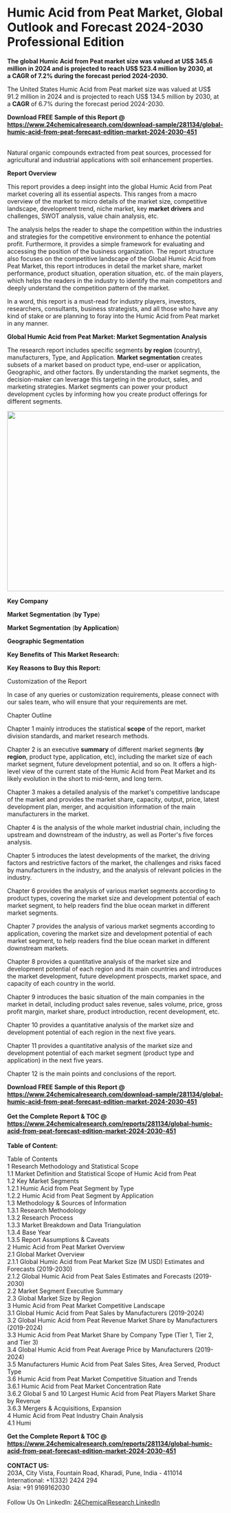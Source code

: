 <h1>Humic Acid from Peat Market, Global Outlook and Forecast 2024-2030 Professional Edition</h1><p><strong>The global Humic Acid from Peat market size was valued at US$ 345.6 million in 2024 and is projected to reach US$ 523.4 million by 2030, at a CAGR of 7.2% during the forecast period 2024-2030.</strong></p><p>
</p><p>The United States Humic Acid from Peat market size was valued at US$ 91.2 million in 2024 and is projected to reach US$ 134.5 million by 2030, at a <strong>CAGR</strong> of 6.7% during the forecast period 2024-2030.</p><div><b>Download FREE Sample of this Report @ 
            <a href="https://www.24chemicalresearch.com/download-sample/281134/global-humic-acid-from-peat-forecast-edition-market-2024-2030-451">
            https://www.24chemicalresearch.com/download-sample/281134/global-humic-acid-from-peat-forecast-edition-market-2024-2030-451</a></b></div><br><p>
</p><p>Natural organic compounds extracted from peat sources, processed for agricultural and industrial applications with soil enhancement properties.</p><p>
</p><p><strong>Report Overview</strong></p><p>
</p><p>This report provides a deep insight into the global Humic Acid from Peat market covering all its essential aspects. This ranges from a macro overview of the market to micro details of the market size, competitive landscape, development trend, niche market, key <strong>market drivers</strong> and challenges, SWOT analysis, value chain analysis, etc.</p><p>
</p><p></p><p>
</p><p>The analysis helps the reader to shape the competition within the industries and strategies for the competitive environment to enhance the potential profit. Furthermore, it provides a simple framework for evaluating and accessing the position of the business organization. The report structure also focuses on the competitive landscape of the Global Humic Acid from Peat Market, this report introduces in detail the market share, market performance, product situation, operation situation, etc. of the main players, which helps the readers in the industry to identify the main competitors and deeply understand the competition pattern of the market.</p><p>
</p><p>In a word, this report is a must-read for industry players, investors, researchers, consultants, business strategists, and all those who have any kind of stake or are planning to foray into the Humic Acid from Peat market in any manner.</p><p>
</p><p><strong>Global Humic Acid from Peat Market: Market Segmentation Analysis</strong></p><p>
</p><p>The research report includes specific segments <strong>by region</strong> (country), manufacturers, Type, and Application. <strong>Market segmentation</strong> creates subsets of a market based on product type, end-user or application, Geographic, and other factors. By understanding the market segments, the decision-maker can leverage this targeting in the product, sales, and marketing strategies. Market segments can power your product development cycles by informing how you create product offerings for different segments.</p><p>
</p><p><img alt="" src="https://24chemicalresearch.com/assets/report-images/HumicAcidfromPeatMarket.png" style="height:418px; width:731px"></p><p>
</p><p><strong>Key Company</strong></p><p>
</p><p>
</p><p><strong>Market Segmentation</strong> (<strong>by Type</strong>)</p><p>
</p><p>
</p><p><strong>Market Segmentation</strong> (<strong>by Application</strong>)</p><p>
</p><p>
</p><p><strong>Geographic Segmentation</strong></p><p>
</p><p>
</p><p><strong>Key Benefits of This Market Research:</strong></p><p>
</p><p>
</p><p><strong>Key Reasons to Buy this Report:</strong></p><p>
</p><p>
</p><p>Customization of the Report</p><p>
</p><p>In case of any queries or customization requirements, please connect with our sales team, who will ensure that your requirements are met.</p><p>
</p><p>Chapter Outline</p><p>
</p><p>Chapter 1 mainly introduces the statistical <strong>scope</strong> of the report, market division standards, and market research methods.</p><p>
</p><p>Chapter 2 is an executive <strong>summary</strong> of different market segments (<strong>by region</strong>, product type, application, etc), including the market size of each market segment, future development potential, and so on. It offers a high-level view of the current state of the Humic Acid from Peat Market and its likely evolution in the short to mid-term, and long term.</p><p>
</p><p>Chapter 3 makes a detailed analysis of the market's competitive landscape of the market and provides the market share, capacity, output, price, latest development plan, merger, and acquisition information of the main manufacturers in the market.</p><p>
</p><p>Chapter 4 is the analysis of the whole market industrial chain, including the upstream and downstream of the industry, as well as Porter's five forces analysis.</p><p>
</p><p>Chapter 5 introduces the latest developments of the market, the driving factors and restrictive factors of the market, the challenges and risks faced by manufacturers in the industry, and the analysis of relevant policies in the industry.</p><p>
</p><p>Chapter 6 provides the analysis of various market segments according to product types, covering the market size and development potential of each market segment, to help readers find the blue ocean market in different market segments.</p><p>
</p><p>Chapter 7 provides the analysis of various market segments according to application, covering the market size and development potential of each market segment, to help readers find the blue ocean market in different downstream markets.</p><p>
</p><p>Chapter 8 provides a quantitative analysis of the market size and development potential of each region and its main countries and introduces the market development, future development prospects, market space, and capacity of each country in the world.</p><p>
</p><p>Chapter 9 introduces the basic situation of the main companies in the market in detail, including product sales revenue, sales volume, price, gross profit margin, market share, product introduction, recent development, etc.</p><p>
</p><p>Chapter 10 provides a quantitative analysis of the market size and development potential of each region in the next five years.</p><p>
</p><p>Chapter 11 provides a quantitative analysis of the market size and development potential of each market segment (product type and application) in the next five years.</p><p>
</p><p>Chapter 12 is the main points and conclusions of the report.</p><div><b>Download FREE Sample of this Report @ 
            <a href="https://www.24chemicalresearch.com/download-sample/281134/global-humic-acid-from-peat-forecast-edition-market-2024-2030-451">
            https://www.24chemicalresearch.com/download-sample/281134/global-humic-acid-from-peat-forecast-edition-market-2024-2030-451</a></b></div><br><div><b>Get the Complete Report & TOC @ 
            <a href="https://www.24chemicalresearch.com/reports/281134/global-humic-acid-from-peat-forecast-edition-market-2024-2030-451">
            https://www.24chemicalresearch.com/reports/281134/global-humic-acid-from-peat-forecast-edition-market-2024-2030-451</a></b></div><br>
            <b>Table of Content:</b><p>Table of Contents<br />
 1 Research Methodology and Statistical Scope<br />
 1.1 Market Definition and Statistical Scope of Humic Acid from Peat<br />
 1.2 Key Market Segments<br />
 1.2.1 Humic Acid from Peat Segment by Type<br />
 1.2.2 Humic Acid from Peat Segment by Application<br />
 1.3 Methodology & Sources of Information<br />
 1.3.1 Research Methodology<br />
 1.3.2 Research Process<br />
 1.3.3 Market Breakdown and Data Triangulation<br />
 1.3.4 Base Year<br />
 1.3.5 Report Assumptions & Caveats<br />
 2 Humic Acid from Peat Market Overview<br />
 2.1 Global Market Overview<br />
 2.1.1 Global Humic Acid from Peat Market Size (M USD) Estimates and Forecasts (2019-2030)<br />
 2.1.2 Global Humic Acid from Peat Sales Estimates and Forecasts (2019-2030)<br />
 2.2 Market Segment Executive Summary<br />
 2.3 Global Market Size by Region<br />
 3 Humic Acid from Peat Market Competitive Landscape<br />
 3.1 Global Humic Acid from Peat Sales by Manufacturers (2019-2024)<br />
 3.2 Global Humic Acid from Peat Revenue Market Share by Manufacturers (2019-2024)<br />
 3.3 Humic Acid from Peat Market Share by Company Type (Tier 1, Tier 2, and Tier 3)<br />
 3.4 Global Humic Acid from Peat Average Price by Manufacturers (2019-2024)<br />
 3.5 Manufacturers Humic Acid from Peat Sales Sites, Area Served, Product Type<br />
 3.6 Humic Acid from Peat Market Competitive Situation and Trends<br />
 3.6.1 Humic Acid from Peat Market Concentration Rate<br />
 3.6.2 Global 5 and 10 Largest Humic Acid from Peat Players Market Share by Revenue<br />
 3.6.3 Mergers & Acquisitions, Expansion<br />
 4 Humic Acid from Peat Industry Chain Analysis<br />
 4.1 Humi</p><div><b>Get the Complete Report & TOC @ 
            <a href="https://www.24chemicalresearch.com/reports/281134/global-humic-acid-from-peat-forecast-edition-market-2024-2030-451">
            https://www.24chemicalresearch.com/reports/281134/global-humic-acid-from-peat-forecast-edition-market-2024-2030-451</a></b></div><br><b>CONTACT US:</b><br>
            203A, City Vista, Fountain Road, Kharadi, Pune, India - 411014<br>
            International: +1(332) 2424 294<br>
            Asia: +91 9169162030 <br><br>
            Follow Us On LinkedIn: <a href="https://www.linkedin.com/company/24chemicalresearch/">24ChemicalResearch LinkedIn</a>